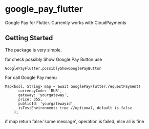 # google_pay_flutter

Google Pay for Flutter. Currently works with CloudPayments

## Getting Started

The package is very simple.



for check possibly Show Google Pay Button use
```
GooglePayFlutter.possiblyShowGooglePayButton
```
For call Google Pay menu

```
Map<bool, String> map = await GooglePayFlutter.requestPayment(
      currencyCode: 'RUB',
      gateway: 'yourgateway',
      price: 355,
      publicId: 'yourgatewayid',
      isTestEnvironment: true //optional, default is false
    );
```
if map return false:'some message', operation is failed, else all is fine
